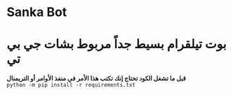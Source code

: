 # Sanka Bot
بوت تيلقرام بسيط جداً مربوط بشات جي بي تي 
=======================================================================================
**قبل ما تشغل الكود تحتاج إنك تكتب هذا الأمر في منفذ الأوامر أو التريمنال**  
```python -m pip install -r requirements.txt```
